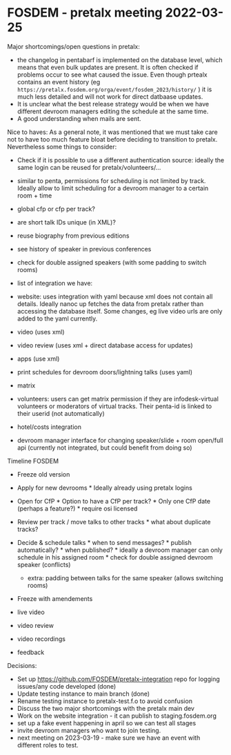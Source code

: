 # FOSDEM - pretalx meeting 2022-03-25

Major shortcomings/open questions in pretalx:
* the changelog in pentabarf is implemented on the database level, which means that even bulk updates are present. It is often checked if problems occur to see what caused the issue. Even though prtealx contains an event history (eg `https://pretalx.fosdem.org/orga/event/fosdem_2023/history/` ) it is much less detailed and will not work for direct datbaase updates.
* It is unclear what the best release strategy would be when we have different devroom managers editing the schedule at the same time. 
* A good understanding when mails are sent.

Nice to haves:
As a general note, it was mentioned that we must take care not to have too much feature bloat before deciding to transition to pretalx. Nevertheless some things to consider:
* Check if it is possible to use a different authentication source: ideally the same login can be reused for pretalx/volunteers/...
* similar to penta, permissions for scheduling is not limited by track. Ideally allow to Iimit scheduling for a devroom manager to a certain room + time
* global cfp or cfp per track?
* are short talk IDs unique (in XML)?
* reuse biography from previous editions
* see history of speaker in previous conferences
* check for double assigned speakers (with some padding to switch rooms)

* list of integration we have:
 * website: uses integration with yaml because xml does not contain all details. Ideally nanoc up fetches the data from pretalx rather than accessing the database itself. Some changes, eg live video urls are only added to the yaml currently.
  * video (uses xml)
  * video review (uses xml + direct database access for updates)
  * apps (use xml)
  * print schedules for devroom doors/lightning talks (uses yaml)
  * matrix
  * volunteers: users can get matrix permission if they are infodesk-virtual volunteers or moderators of virtual tracks. Their penta-id is linked to their userid (not automatically)
  * hotel/costs integration
  * devroom manager interface for changing speaker/slide + room open/full api (currently not integrated, but could benefit from doing so)

Timeline FOSDEM

* Freeze old version
* Apply for new devrooms
        * Ideally already using pretalx logins
* Open for CfP
        * Option to have a CfP per track?
        * Only one CfP date (perhaps a feature?)
        * require osi licensed
* Review per track / move talks to other tracks
        * what about duplicate tracks?

* Decide & schedule talks
        * when to send messages?
        * publish automatically?
        * when published?
        * ideally a devroom manager can only schedule in his assigned room
        * check for double assigned devroom speaker (conflicts)

    * extra: padding between talks for the same speaker (allows switching rooms)

* Freeze with amendements
* live video
* video review
* video recordings
* feedback


Decisions:
* Set up https://github.com/FOSDEM/pretalx-integration repo for logging issues/any code developed (done)
* Update testing instance to main branch (done)
* Rename testing instance to pretalx-test.f.o to avoid confusion
* Discuss the two major shortcomings with the pretalx main dev
* Work on the website integration - it can publish to staging.fosdem.org
* set up a fake event happening in april so we can test all stages
* invite devroom managers who want to join testing.
* next meeting on 2023-03-19 - make sure we have an event with different roles to test. 

